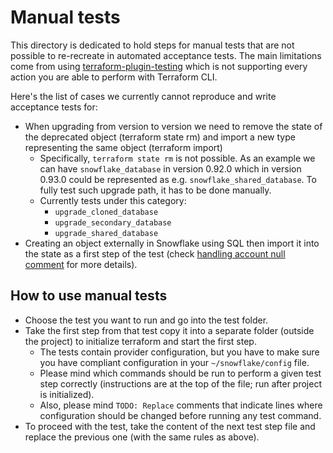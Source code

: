 # Manual tests

This directory is dedicated to hold steps for manual tests that are not possible to re-recreate in automated acceptance tests.
The main limitations come from using [terraform-plugin-testing](https://github.com/hashicorp/terraform-plugin-testing) which is
not supporting every action you are able to perform with Terraform CLI. 

Here's the list of cases we currently cannot reproduce and write acceptance tests for:
- When upgrading from version to version we need to remove the state of the deprecated object (terraform state rm) and import a new type representing the same object (terraform import)
  - Specifically, `terraform state rm` is not possible. As an example we can have `snowflake_database` in version 0.92.0 which in version 0.93.0 could be represented as e.g. `snowflake_shared_database`. To fully test such upgrade path, it has to be done manually.
  - Currently tests under this category:
    - `upgrade_cloned_database`
    - `upgrade_secondary_database`
    - `upgrade_shared_database`
- Creating an object externally in Snowflake using SQL then import it into the state as a first step of the test (check [handling account null comment](./handling_account_null_comment/handling_account_null_comment.md) for more details).

## How to use manual tests
- Choose the test you want to run and go into the test folder.
- Take the first step from that test copy it into a separate folder (outside the project) to initialize terraform and start the first step.
  - The tests contain provider configuration, but you have to make sure you have compliant configuration in your `~/snowflake/config` file.
  - Please mind which commands should be run to perform a given test step correctly (instructions are at the top of the file; run after project is initialized).
  - Also, please mind `TODO: Replace` comments that indicate lines where configuration should be changed before running any test command.
- To proceed with the test, take the content of the next test step file and replace the previous one (with the same rules as above).